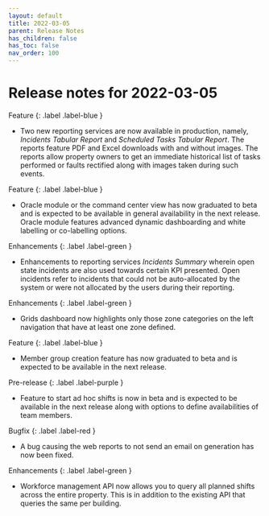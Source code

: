 ```yaml
---
layout: default
title: 2022-03-05
parent: Release Notes
has_children: false
has_toc: false
nav_order: 100
---
```


# Release notes for 2022-03-05

Feature
{: .label .label-blue }
- Two new reporting services are now available in production, namely, *Incidents Tabular Report* and *Scheduled Tasks Tabular Report*. The reports feature PDF and Excel downloads with and without images.
The reports allow property owners to get an immediate historical list of tasks performed or faults rectified along with images taken during such events.

Feature
{: .label .label-blue }
- Oracle module or the command center view has now graduated to beta and is expected to be available in general availability in the next release.
Oracle module features advanced dynamic dashboarding and white labelling or co-labelling options.

Enhancements
{: .label .label-green }
- Enhancements to reporting services *Incidents Summary* wherein open state incidents are also used towards certain KPI presented.
Open incidents refer to incidents that could not be auto-allocated by the system or were not allocated by the users during their reporting.

Enhancements
{: .label .label-green }
- Grids dashboard now highlights only those zone categories on the left navigation that have at least one zone defined.

Feature
{: .label .label-blue }
- Member group creation feature has now graduated to beta and is expected to be available in the next release.

Pre-release
{: .label .label-purple }
- Feature to start ad hoc shifts is now in beta and is expected to be available in the next release along with options to define availabilities of team members.

Bugfix
{: .label .label-red }
- A bug causing the web reports to not send an email on generation has now been fixed.

Enhancements
{: .label .label-green }
- Workforce management API now allows you to query all planned shifts across the entire property. This is in addition to the existing API that queries the same per building.
